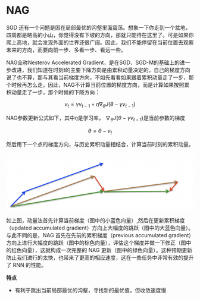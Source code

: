 # NAG
SGD 还有一个问题是困在局部最优的沟壑里面震荡。想象一下你走到一个盆地，四周都是略高的小山，你觉得没有下坡的方向，那就只能待在这里了。可是如果你爬上高地，就会发现外面的世界还很广阔。因此，我们不能停留在当前位置去观察未来的方向，而要向前一步、多看一步、看远一些。

NAG全称Nesterov Accelerated Gradient，是在SGD、SGD-M的基础上的进一步改进，我们知道在时刻$t$的主要下降方向是由累积动量决定的，自己的梯度方向说了也不算，那与其看当前梯度方向，不如先看看如果跟着累积动量走了一步，那个时候再怎么走。因此，NAG不计算当前位置的梯度方向，而是计算如果按照累积动量走了一步，那个时候的下降方向：

$$v_{t}=\gamma v_{t-1}+\eta \nabla_{\theta}J(\theta-\gamma v_{t-1})$$

NAG参数更新公式如下，其中$\eta$是学习率， $\nabla_{\theta}J(\theta-\gamma v_{t-1})$是当前参数的梯度

$$\theta=\theta-v_{t}$$

然后用下一个点的梯度方向，与历史累积动量相结合，计算当前时刻的累积动量。

![momentum](../../../images/deep_learning/optimizers/momentum.png)

如上图，动量法首先计算当前梯度（图中的小蓝色向量）,然后在更新累积梯度（updated accumulated gradient）方向上大幅度的跳跃（图中的大蓝色向量）。与此不同的是，NAG 首先在先前的累积梯度（previous accumulated gradient）方向上进行大幅度的跳跃（图中的棕色向量），评估这个梯度并做一下修正（图中的红色向量），这就构成一次完整的 NAG 更新（图中的绿色向量）。这种预期更新防止我们进行的太快，也带来了更高的相应速度，这在一些任务中非常有效的提升了 RNN 的性能。


**特点**

+ 有利于跳出当前局部最优的沟壑，寻找新的最优值，但收敛速度慢
